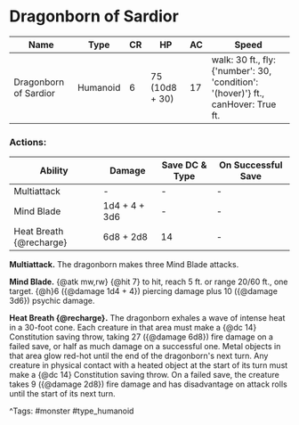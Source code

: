 # Dragonborn of Sardior

| Name | Type | CR | HP | AC | Speed |
|------|------|----|----|----|-------|
| Dragonborn of Sardior | Humanoid | 6 | 75 (10d8 + 30) | 17 | walk: 30 ft., fly: {'number': 30, 'condition': '(hover)'} ft., canHover: True ft. |

### Actions:

| Ability | Damage | Save DC & Type | On Successful Save |
|---------|--------|----------------|--------------------|
| Multiattack | - | - | - |
| Mind Blade | 1d4 + 4 + 3d6 | - | - |
| Heat Breath {@recharge} | 6d8 + 2d8 | 14 | - |


**Multiattack.** The dragonborn makes three Mind Blade attacks.

**Mind Blade.** {@atk mw,rw} {@hit 7} to hit, reach 5 ft. or range 20/60 ft., one target. {@h}6 ({@damage 1d4 + 4}) piercing damage plus 10 ({@damage 3d6}) psychic damage.

**Heat Breath {@recharge}.** The dragonborn exhales a wave of intense heat in a 30-foot cone. Each creature in that area must make a {@dc 14} Constitution saving throw, taking 27 ({@damage 6d8}) fire damage on a failed save, or half as much damage on a successful one. Metal objects in that area glow red-hot until the end of the dragonborn's next turn. Any creature in physical contact with a heated object at the start of its turn must make a {@dc 14} Constitution saving throw. On a failed save, the creature takes 9 ({@damage 2d8}) fire damage and has disadvantage on attack rolls until the start of its next turn.

^Tags: #monster #type_humanoid